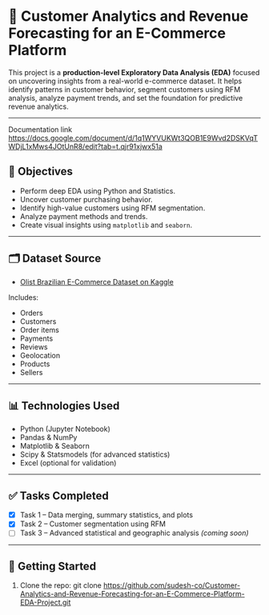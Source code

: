 # 🛒 Customer Analytics and Revenue Forecasting for an E-Commerce Platform

This project is a **production-level Exploratory Data Analysis (EDA)** focused on uncovering insights from a real-world e-commerce dataset. It helps identify patterns in customer behavior, segment customers using RFM analysis, analyze payment trends, and set the foundation for predictive revenue analytics.

---
Documentation link https://docs.google.com/document/d/1q1WYVUKWt3QOB1E9Wvd2DSKVqTWDjL1xMws4JOtUnR8/edit?tab=t.qjr91xjwx51a
## 📌 Objectives

- Perform deep EDA using Python and Statistics.
- Uncover customer purchasing behavior.
- Identify high-value customers using RFM segmentation.
- Analyze payment methods and trends.
- Create visual insights using `matplotlib` and `seaborn`.

---

## 🗂 Dataset Source

- [Olist Brazilian E-Commerce Dataset on Kaggle](https://www.kaggle.com/datasets/olistbr/brazilian-ecommerce)

Includes:
- Orders
- Customers
- Order items
- Payments
- Reviews
- Geolocation
- Products
- Sellers

---

## 📊 Technologies Used

- Python (Jupyter Notebook)
- Pandas & NumPy
- Matplotlib & Seaborn
- Scipy & Statsmodels (for advanced statistics)
- Excel (optional for validation)

---


## ✅ Tasks Completed

- [x] Task 1 – Data merging, summary statistics, and plots
- [x] Task 2 – Customer segmentation using RFM
- [ ] Task 3 – Advanced statistical and geographic analysis *(coming soon)*

---

## 🚀 Getting Started

1. Clone the repo:
git clone https://github.com/sudesh-co/Customer-Analytics-and-Revenue-Forecasting-for-an-E-Commerce-Platform-EDA-Project.git

